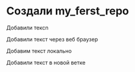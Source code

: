 ﻿# Создали  my_ferst_repo

Добавили тексn

Добавили текст через веб браузер

Добавим текст локально

Добавили текст в новой ветке